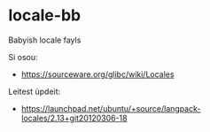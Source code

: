 locale-bb
=========

Babyish locale fayls

Si osou: 
* https://sourceware.org/glibc/wiki/Locales

Leitest ùpdeit:
* https://launchpad.net/ubuntu/+source/langpack-locales/2.13+git20120306-18
